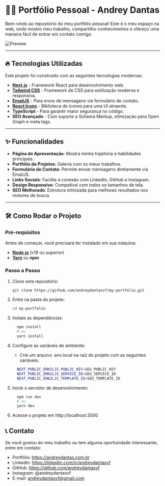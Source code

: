 # 🧙‍♂️ Portfólio Pessoal - Andrey Dantas

Bem-vindo ao repositório do meu portfólio pessoal! Este é o meu espaço na web, onde mostro meu trabalho, compartilho conhecimentos e ofereço uma maneira fácil de entrar em contato comigo.

![Preview](https://andreydantas.com.br/preview.png) <!-- Substitua pela URL de uma imagem de pré-visualização -->

---

## 🔥 Tecnologias Utilizadas

Este projeto foi construído com as seguintes tecnologias modernas:

- **[Next.js](https://nextjs.org/)** - Framework React para desenvolvimento web.
- **[Tailwind CSS](https://tailwindcss.com/)** - Framework de CSS para estilização moderna e responsiva.
- **[EmailJS](https://www.emailjs.com/)** - Para envio de mensagens via formulário de contato.
- **[React Icons](https://react-icons.github.io/react-icons/)** - Biblioteca de ícones para uma UI atraente.
- **TypeScript** - Para garantir maior segurança no código.
- **SEO Avançado** - Com suporte a Schema Markup, otimização para Open Graph e meta tags.

---

## ✨ Funcionalidades

- **Página de Apresentação**: Mostra minha trajetória e habilidades principais.
- **Portfólio de Projetos**: Galeria com os meus trabalhos.
- **Formulário de Contato**: Permite enviar mensagens diretamente via EmailJS.
- **Links Sociais**: Facilita a conexão com LinkedIn, GitHub e Instagram.
- **Design Responsivo**: Compatível com todos os tamanhos de tela.
- **SEO Melhorado**: Estrutura otimizada para melhores resultados nos motores de busca.

---

## 🛠️ Como Rodar o Projeto

### Pré-requisitos

Antes de começar, você precisará ter instalado em sua máquina:

- **[Node.js](https://nodejs.org/)** (v18 ou superior)
- **[Yarn](https://yarnpkg.com/)** ou **npm**

### Passo a Passo

1. Clone este repositório:
   ```bash
   git clone https://github.com/andreydantasvf/my-portfolio.git
   ```
2. Entre na pasta do projeto:
   ```bash
   cd my-portfolio
   ```
3. Instale as dependências:
   ```bash
     npm install
     # ou
     yarn install
   ```
4. Configure as variáveis de ambiente:

   - Crie um arquivo .env.local na raiz do projeto com as seguintes variáveis:

   ```bash
     NEXT_PUBLIC_EMAILJS_PUBLIC_KEY=SEU_PUBLIC_KEY
     NEXT_PUBLIC_EMAILJS_SERVICE_ID=SEU_SERVICE_ID
     NEXT_PUBLIC_EMAILJS_TEMPLATE_ID=SEU_TEMPLATE_ID
   ```

5. Inicie o servidor de desenvolvimento:

   ```bash
     npm run dev
     # ou
     yarn dev
   ```

6. Acesse o projeto em http://localhost:3000

## 📞 Contato

Se você gostou do meu trabalho ou tem alguma oportunidade interessante, entre em contato:

- Portfólio: https://andreydantas.com.br
- LinkedIn: https://linkedin.com/in/andreydantasvf
- GitHub: https://github.com/andreydantasvf
- Instagram: @andreydantasvf
- E-mail: andreydantasvf@gmail.com

